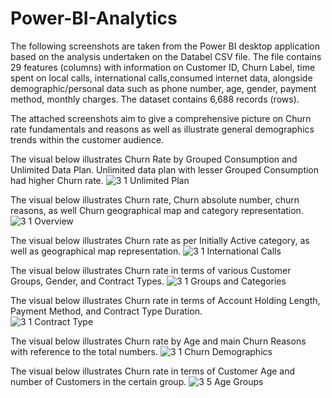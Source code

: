 # Power-BI-Analytics

The following screenshots are taken from the Power BI desktop application based on the analysis undertaken on the Databel CSV file. The file contains 29 features (columns) with information on Customer ID, Churn Label, time spent on local calls, international calls,consumed internet data, alongside demographic/personal data such as phone number, age, gender, payment method, monthly charges. The dataset contains 6,688 records (rows). 

The attached screenshots aim to give a comprehensive picture on Churn rate fundamentals and reasons as well as illustrate general demographics trends within the customer audience. 



The visual below illustrates Churn Rate by Grouped Consumption and Unlimited Data Plan. Unlimited data plan with lesser Grouped Consumption had higher Churn rate. 
![3 1 Unlimited Plan](https://github.com/VnumpyZ806/Power-BI-Analytics/assets/93555279/6b2027a9-2ad7-4ba9-b76a-c9d0b571dcd5)



The visual below illustrates Churn rate, Churn absolute number, churn reasons, as well Churn geographical map and category representation.
![3 1 Overview](https://github.com/VnumpyZ806/Power-BI-Analytics/assets/93555279/183cf94b-fe71-4d0d-9d85-a72881e34f9e)



The visual below illustrates Churn rate as per Initially Active category, as well as geographical map representation. 
![3 1 International Calls](https://github.com/VnumpyZ806/Power-BI-Analytics/assets/93555279/1e81874c-1cda-4591-b814-16c5558c45bb)



The visual below illustrates Churn rate in terms of various Customer Groups, Gender, and Contract Types.
![3 1 Groups and Categories](https://github.com/VnumpyZ806/Power-BI-Analytics/assets/93555279/08ad0cfa-5a6c-48de-abb1-416538aa883d)



The visual below illustrates Churn rate in terms of Account Holding Length, Payment Method, and Contract Type Duration.  
![3 1 Contract Type](https://github.com/VnumpyZ806/Power-BI-Analytics/assets/93555279/728db3ce-3e4c-475c-bffd-9107bf29345b)



The visual below illustrates Churn rate by Age and main Churn Reasons with reference to the total numbers.
![3 1 Churn Demographics](https://github.com/VnumpyZ806/Power-BI-Analytics/assets/93555279/ed4eb287-7682-4900-bc1f-ad33641f442a)




The visual below illustrates Churn rate in terms of Customer Age and number of Customers in the certain group.
![3 5 Age Groups](https://github.com/VnumpyZ806/Power-BI-Analytics/assets/93555279/40d95a0b-bbf0-47ff-ba48-758049f6177c)




